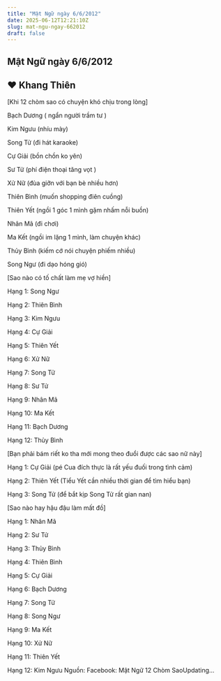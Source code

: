 ```yaml
---
title: "Mật Ngữ ngày 6/6/2012"
date: 2025-06-12T12:21:10Z
slug: mat-ngu-ngay-662012
draft: false
---
```


## Mật Ngữ ngày 6/6/2012

## ♥ Khang Thiên

[Khi 12 chòm sao có chuyện khó chịu trong lòng]
 

 
 Bạch Dương ( ngẩn người trầm tư )
 
 Kim Ngưu (nhíu mày)
 
 Song Tử (đi hát karaoke)
 
Cự Giải (bồn chồn ko yên)
 
Sư Tử (phí điện thoại tăng vọt )
 
Xử Nữ (đùa giỡn với bạn bè nhiều hơn)
 
Thiên Bình (muốn shopping điên cuồng)
 
Thiên Yết (ngồi 1 góc 1 mình gặm nhấm nỗi buồn)
 
Nhân Mã (đi chơi) 
 
Ma Kết (ngồi im lặng 1 mình, làm chuyện khác)
 
Thủy Bình (kiếm cớ nói chuyện phiếm nhiều)
 
Song Ngư (đi dạo hóng gió)
 
 
 
[Sao nào có tố chất làm mẹ vợ hiền]
 

 
 Hạng 1: Song Ngư 
 
 Hạng 2: Thiên Bình 
 
 Hạng 3: Kim Ngưu 
 
Hạng 4: Cự Giải 
 
Hạng 5: Thiên Yết
 
Hạng 6: Xử Nữ
 
Hạng 7: Song Tử
 
Hạng 8: Sư Tử
 
Hạng 9: Nhân Mã
 
Hạng 10: Ma Kết
 
Hạng 11: Bạch Dương
 
Hạng 12: Thủy Bình
 
 
[Bạn phải bám riết ko tha mới mong theo đuổi được các sao nữ này]
 

 
 Hạng 1: Cự Giải (pé Cua đích thực là rất yếu đuối trong tình cảm)
 
 Hạng 2: Thiên Yết (Tiểu Yết cần nhiều thời gian để tìm hiểu bạn)
 
 Hạng 3: Song Tử (để bắt kịp Song Tử rất gian nan)
 
 
 
[Sao nào hay hậu đậu làm mất đồ]
 

 
Hạng 1: Nhân Mã 

 Hạng 2: Sư Tử 

 Hạng 3: Thủy Bình

Hạng 4: Thiên Bình 

Hạng 5: Cự Giải

Hạng 6: Bạch Dương 

Hạng 7: Song Tử

Hạng 8: Song Ngư

Hạng 9: Ma Kết

Hạng 10: Xử Nữ 

Hạng 11: Thiên Yết

Hạng 12: Kim Ngưu 
 Nguồn:  Facebook: Mật Ngữ 12 Chòm SaoUpdating...
